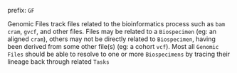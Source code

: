 prefix: `GF`

Genomic Files track files related to the bioinformatics process such as `bam`
`cram`, `gvcf`, and other files. Files may be related to a `Biospecimen`
(eg: an aligned `cram`), others may not be directly related to `Biospecimen`,
having been derived from some other file(s) (eg: a cohort `vcf`).
Most all `Genomic Files` should be able to resolve to one or more `Biospecimens`
by tracing their lineage back through related `Tasks`
